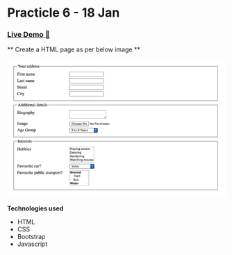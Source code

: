 # Practicle 6 - 18 Jan

### [Live Demo 🚀](https://tushar0761.github.io/Cybercom/Practicle_6_18-1/)

** Create a HTML page as per below image **

![Alt text](./sample.png)

**Technologies used**

- HTML
- CSS
- Bootstrap
- Javascript

